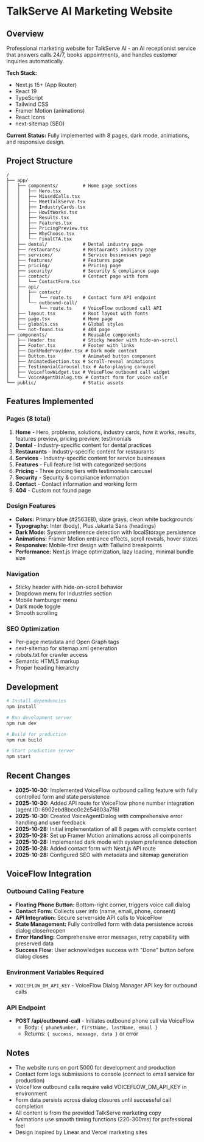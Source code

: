 # TalkServe AI Marketing Website

## Overview
Professional marketing website for TalkServe AI - an AI receptionist service that answers calls 24/7, books appointments, and handles customer inquiries automatically.

**Tech Stack:**
- Next.js 15+ (App Router)
- React 19
- TypeScript
- Tailwind CSS
- Framer Motion (animations)
- React Icons
- next-sitemap (SEO)

**Current Status:** Fully implemented with 8 pages, dark mode, animations, and responsive design.

## Project Structure

```
/
├── app/
│   ├── components/         # Home page sections
│   │   ├── Hero.tsx
│   │   ├── MissedCalls.tsx
│   │   ├── MeetTalkServe.tsx
│   │   ├── IndustryCards.tsx
│   │   ├── HowItWorks.tsx
│   │   ├── Results.tsx
│   │   ├── Features.tsx
│   │   ├── PricingPreview.tsx
│   │   ├── WhyChoose.tsx
│   │   └── FinalCTA.tsx
│   ├── dental/             # Dental industry page
│   ├── restaurants/        # Restaurants industry page
│   ├── services/           # Service businesses page
│   ├── features/           # Features page
│   ├── pricing/            # Pricing page
│   ├── security/           # Security & compliance page
│   ├── contact/            # Contact page with form
│   │   └── ContactForm.tsx
│   ├── api/
│   │   ├── contact/
│   │   │   └── route.ts    # Contact form API endpoint
│   │   └── outbound-call/
│   │       └── route.ts    # VoiceFlow outbound call API
│   ├── layout.tsx          # Root layout with fonts
│   ├── page.tsx            # Home page
│   ├── globals.css         # Global styles
│   └── not-found.tsx       # 404 page
├── components/             # Reusable components
│   ├── Header.tsx          # Sticky header with hide-on-scroll
│   ├── Footer.tsx          # Footer with links
│   ├── DarkModeProvider.tsx # Dark mode context
│   ├── Button.tsx          # Animated button component
│   ├── AnimatedSection.tsx # Scroll-reveal animations
│   ├── TestimonialCarousel.tsx # Auto-playing carousel
│   ├── VoiceflowWidget.tsx # VoiceFlow outbound call widget
│   └── VoiceAgentDialog.tsx # Contact form for voice calls
└── public/                 # Static assets
```

## Features Implemented

### Pages (8 total)
1. **Home** - Hero, problems, solutions, industry cards, how it works, results, features preview, pricing preview, testimonials
2. **Dental** - Industry-specific content for dental practices
3. **Restaurants** - Industry-specific content for restaurants
4. **Services** - Industry-specific content for service businesses
5. **Features** - Full feature list with categorized sections
6. **Pricing** - Three pricing tiers with testimonials carousel
7. **Security** - Security & compliance information
8. **Contact** - Contact information and working form
9. **404** - Custom not found page

### Design Features
- **Colors:** Primary blue (#2563EB), slate grays, clean white backgrounds
- **Typography:** Inter (body), Plus Jakarta Sans (headings)
- **Dark Mode:** System preference detection with localStorage persistence
- **Animations:** Framer Motion entrance effects, scroll reveals, hover states
- **Responsive:** Mobile-first design with Tailwind breakpoints
- **Performance:** Next.js Image optimization, lazy loading, minimal bundle size

### Navigation
- Sticky header with hide-on-scroll behavior
- Dropdown menu for Industries section
- Mobile hamburger menu
- Dark mode toggle
- Smooth scrolling

### SEO Optimization
- Per-page metadata and Open Graph tags
- next-sitemap for sitemap.xml generation
- robots.txt for crawler access
- Semantic HTML5 markup
- Proper heading hierarchy

## Development

```bash
# Install dependencies
npm install

# Run development server
npm run dev

# Build for production
npm run build

# Start production server
npm start
```

## Recent Changes
- **2025-10-30:** Implemented VoiceFlow outbound calling feature with fully controlled form and state persistence
- **2025-10-30:** Added API route for VoiceFlow phone number integration (agent ID: 6902ebd8bcc0c2e54603a7f6)
- **2025-10-30:** Created VoiceAgentDialog with comprehensive error handling and user feedback
- **2025-10-28:** Initial implementation of all 8 pages with complete content
- **2025-10-28:** Set up Framer Motion animations across all components
- **2025-10-28:** Implemented dark mode with system preference detection
- **2025-10-28:** Added contact form with Next.js API route
- **2025-10-28:** Configured SEO with metadata and sitemap generation

## VoiceFlow Integration

### Outbound Calling Feature
- **Floating Phone Button:** Bottom-right corner, triggers voice call dialog
- **Contact Form:** Collects user info (name, email, phone, consent)
- **API Integration:** Secure server-side API calls to VoiceFlow
- **State Management:** Fully controlled form with data persistence across dialog close/reopen
- **Error Handling:** Comprehensive error messages, retry capability with preserved data
- **Success Flow:** User acknowledges success with "Done" button before dialog closes

### Environment Variables Required
- `VOICEFLOW_DM_API_KEY` - VoiceFlow Dialog Manager API key for outbound calls

### API Endpoint
- **POST /api/outbound-call** - Initiates outbound phone call via VoiceFlow
  - Body: `{ phoneNumber, firstName, lastName, email }`
  - Returns: `{ success, message, data }` or error

## Notes
- The website runs on port 5000 for development and production
- Contact form logs submissions to console (connect to email service for production)
- VoiceFlow outbound calls require valid VOICEFLOW_DM_API_KEY in environment
- Form data persists across dialog closures until successful call completion
- All content is from the provided TalkServe marketing copy
- Animations use smooth timing functions (220-300ms) for professional feel
- Design inspired by Linear and Vercel marketing sites
